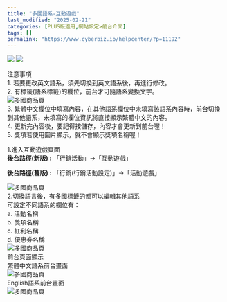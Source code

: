 ```yaml
---
title: "多國語系-互動遊戲"
last_modified: "2025-02-21"
categories: [PLUS版適用,網站設定>前台介面]
tags: []
permalink: "https://www.cyberbiz.io/helpcenter/?p=11192"
---
```


![](https://www.cyberbiz.io/helpcenter/wp-content/uploads/PLUS版3.png)
![](https://www.cyberbiz.io/support/wp-content/uploads/2021/08/多國版本圖.png)  

注意事項  
1\. 若要更改英文語系，須先切換到英文語系後，再進行修改。  
2\. 有標籤(語系標籤)的欄位，前台才可隨語系變換文字。  
![多國商品頁](https://www.cyberbiz.co/support/wp-content/uploads/2020/05/多國-商品群組01.png)  
3\. 繁體中文欄位中填寫內容，在其他語系欄位中未填寫該語系內容時，前台切換到其他語系，未填寫的欄位資訊將直接顯示繁體中文的內容。  
4\. 更新完內容後，要記得按儲存，內容才會更新到前台喔！  
5\. 獎項若使用圖片顯示，就不會顯示獎項名稱喔！  

1.進入互動遊戲頁面  
**後台路徑(新版) :** 「行銷活動」→「互動遊戲」  

**後台路徑(舊版) :** 「行銷(行銷活動設定)」→「活動遊戲」  

![多國商品頁](https://www.cyberbiz.co/support/wp-content/uploads/2020/10/多國-互動遊戲01.png)  
2.切換語言後，有多國標籤的都可以編輯其他語系  
可設定不同語系的欄位有：  
a. 活動名稱  
b. 獎項名稱  
c. 紅利名稱  
d. 優惠券名稱  
![多國商品頁](https://www.cyberbiz.co/support/wp-content/uploads/2020/10/多國-互動遊戲02.png)  
前台頁面顯示  
繁體中文語系前台畫面  
![多國商品頁](https://www.cyberbiz.co/support/wp-content/uploads/2020/10/多國-互動遊戲03.png)  
English語系前台畫面  
![多國商品頁](https://www.cyberbiz.co/support/wp-content/uploads/2020/10/多國-互動遊戲04.png)  

